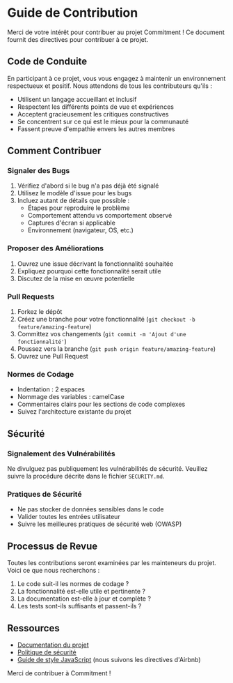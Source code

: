 # Guide de Contribution

Merci de votre intérêt pour contribuer au projet Commitment ! Ce document fournit des directives pour contribuer à ce projet.

## Code de Conduite

En participant à ce projet, vous vous engagez à maintenir un environnement respectueux et positif. Nous attendons de tous les contributeurs qu'ils :

- Utilisent un langage accueillant et inclusif
- Respectent les différents points de vue et expériences
- Acceptent gracieusement les critiques constructives
- Se concentrent sur ce qui est le mieux pour la communauté
- Fassent preuve d'empathie envers les autres membres

## Comment Contribuer

### Signaler des Bugs

1. Vérifiez d'abord si le bug n'a pas déjà été signalé
2. Utilisez le modèle d'issue pour les bugs
3. Incluez autant de détails que possible :
   - Étapes pour reproduire le problème
   - Comportement attendu vs comportement observé
   - Captures d'écran si applicable
   - Environnement (navigateur, OS, etc.)

### Proposer des Améliorations

1. Ouvrez une issue décrivant la fonctionnalité souhaitée
2. Expliquez pourquoi cette fonctionnalité serait utile
3. Discutez de la mise en œuvre potentielle

### Pull Requests

1. Forkez le dépôt
2. Créez une branche pour votre fonctionnalité (`git checkout -b feature/amazing-feature`)
3. Committez vos changements (`git commit -m 'Ajout d'une fonctionnalité'`)
4. Poussez vers la branche (`git push origin feature/amazing-feature`)
5. Ouvrez une Pull Request

### Normes de Codage

- Indentation : 2 espaces
- Nommage des variables : camelCase
- Commentaires clairs pour les sections de code complexes
- Suivez l'architecture existante du projet

## Sécurité

### Signalement des Vulnérabilités

Ne divulguez pas publiquement les vulnérabilités de sécurité. Veuillez suivre la procédure décrite dans le fichier `SECURITY.md`.

### Pratiques de Sécurité

- Ne pas stocker de données sensibles dans le code
- Valider toutes les entrées utilisateur
- Suivre les meilleures pratiques de sécurité web (OWASP)

## Processus de Revue

Toutes les contributions seront examinées par les mainteneurs du projet. Voici ce que nous recherchons :

1. Le code suit-il les normes de codage ?
2. La fonctionnalité est-elle utile et pertinente ?
3. La documentation est-elle à jour et complète ?
4. Les tests sont-ils suffisants et passent-ils ?

## Ressources

- [Documentation du projet](README.md)
- [Politique de sécurité](SECURITY.md)
- [Guide de style JavaScript](https://github.com/airbnb/javascript) (nous suivons les directives d'Airbnb)

Merci de contribuer à Commitment !

